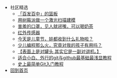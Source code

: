 <!-- docs/_sidebar.md -->





* 社区精选  
	- [「百发百中」的篮板](「百发百中」的篮板.md)  
	- [用树莓派做一个激光扫描建模](用树莓派做一个激光扫描建模仪.md)  
	- [害羞的口罩，见人就闭嘴，可以喝奶茶](害羞的口罩，见人就闭嘴，可以喝奶茶.md)  
	- [红外传感器](红外传感器.md)
	- [今天是儿童节，娃都收到什么礼物啦？](今天是儿童节，娃都收到什么礼物啦？.md)
	- [少儿编程那么火，究竟对我的孩子有用吗？](少儿编程那么火，究竟对我的孩子有用吗？.md)
	- [【表面上是对罐头,其实它是一副对讲机。】](【表面上是对罐头,其实它是一副对讲机。】.md)
	- [适合小白、外行的git与github最基础最浅显教程](适合小白、外行的git与github最基础最浅显教程.md)
	- [史上最简单Git入门教程](史上最简单Git入门教程.md)
* [回到首页](/)
